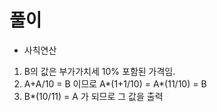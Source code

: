 # 풀이

- 사칙연산

1. B의 값은 부가가치세 10% 포함된 가격임.
2. A+A/10 = B 이므로 A*(1+1/10) = A*(11/10) = B
3. B*(10/11) = A 가 되므로 그 값을 출력